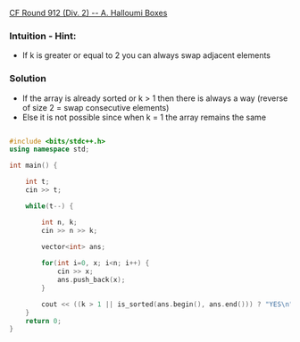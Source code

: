 
[CF Round 912 (Div. 2) -- A. Halloumi Boxes](https://codeforces.com/contest/1903/problem/A)

### Intuition - Hint: 
  - If k is greater or equal to 2 you can always swap adjacent elements

### Solution
  - If the array is already sorted or k > 1 then there is always a way (reverse of size 2 = swap consecutive elements)
  - Else it is not possible since when k = 1 the array remains the same

```cpp

#include <bits/stdc++.h>
using namespace std;

int main() {

    int t;
    cin >> t;

    while(t--) {

        int n, k;
        cin >> n >> k;
        
        vector<int> ans;

        for(int i=0, x; i<n; i++) {
            cin >> x;
            ans.push_back(x);
        }

        cout << ((k > 1 || is_sorted(ans.begin(), ans.end())) ? "YES\n" : "NO\n" );
    }
    return 0;
}

```

